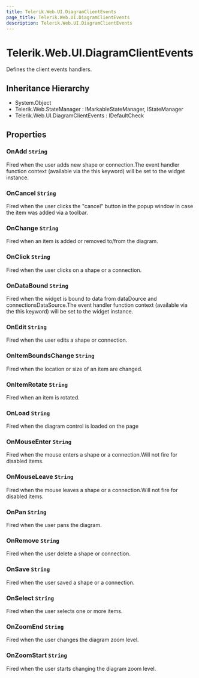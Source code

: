 ```yaml
---
title: Telerik.Web.UI.DiagramClientEvents
page_title: Telerik.Web.UI.DiagramClientEvents
description: Telerik.Web.UI.DiagramClientEvents
---
```


# Telerik.Web.UI.DiagramClientEvents

Defines the client events handlers.

## Inheritance Hierarchy

* System.Object
* Telerik.Web.StateManager : IMarkableStateManager, IStateManager
* Telerik.Web.UI.DiagramClientEvents : IDefaultCheck

## Properties

###  OnAdd `String`

Fired when the user adds new shape or connection.The event handler function context (available via the this keyword) will be set to the widget instance.

###  OnCancel `String`

Fired when the user clicks the "cancel" button in the popup window in case the item was added via a toolbar.

###  OnChange `String`

Fired when an item is added or removed to/from the diagram.

###  OnClick `String`

Fired when the user clicks on a shape or a connection.

###  OnDataBound `String`

Fired when the widget is bound to data from dataDource and connectionsDataSource.The event handler function context (available via the this keyword) will be set to the widget instance.

###  OnEdit `String`

Fired when the user edits a shape or connection.

###  OnItemBoundsChange `String`

Fired when the location or size of an item are changed.

###  OnItemRotate `String`

Fired when an item is rotated.

###  OnLoad `String`

Fired when the diagram control is loaded on the page

###  OnMouseEnter `String`

Fired when the mouse enters a shape or a connection.Will not fire for disabled items.

###  OnMouseLeave `String`

Fired when the mouse leaves a shape or a connection.Will not fire for disabled items.

###  OnPan `String`

Fired when the user pans the diagram.

###  OnRemove `String`

Fired when the user delete a shape or connection.

###  OnSave `String`

Fired when the user saved a shape or a connection.

###  OnSelect `String`

Fired when the user selects one or more items.

###  OnZoomEnd `String`

Fired when the user changes the diagram zoom level.

###  OnZoomStart `String`

Fired when the user starts changing the diagram zoom level.

